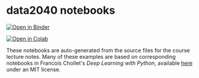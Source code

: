 # data2040 notebooks

[![Open in Binder](https://mybinder.org/badge_logo.svg)](https://mybinder.org/v2/gh/BrownDSI/data2040-notebooks/master)

[![Open in Colab](https://colab.research.google.com/assets/colab-badge.svg)](https://colab.research.google.com/github/BrownDSI/data2040-notebooks)

These notebooks are auto-generated from the source files for the
course lecture notes. Many of these examples are based on corresponding
notebooks in Francois Chollet's *Deep Learning with Python*, available 
[here](https://github.com/fchollet/deep-learning-with-python-notebooks)
under an MIT license. 

